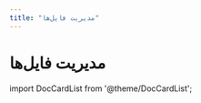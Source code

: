 ```yaml
---
title: "مدیریت فایل‌ها"
---
```

# مدیریت فایل‌ها

import DocCardList from '@theme/DocCardList';

<DocCardList />